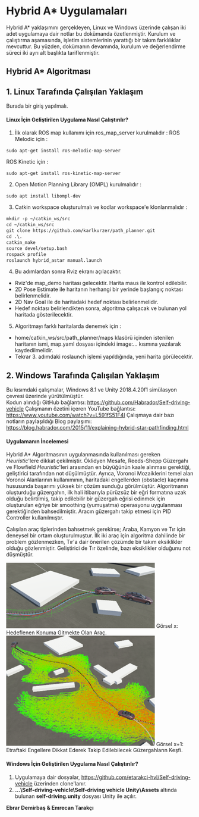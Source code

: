 # Hybrid A* Uygulamaları
Hybrid A* yaklaşımını gerçekleyen, Linux ve Windows üzerinde çalışan iki adet uygulamaya dair notlar bu dokümanda özetlenmiştir. Kurulum ve çalıştırma aşamasında, işletim sistemlerinin yarattığı bir takım farklılıklar mevcuttur. Bu yüzden, dokümanın devamında, kurulum ve değerlendirme süreci iki ayrı alt başlıkta tariflenmiştir. 
## Hybrid A* Algoritması



## 1. Linux Tarafında Çalışılan Yaklaşım

Burada bir giriş yapılmalı.

#### Linux İçin Geliştirilen Uygulama Nasıl Çalıştırılır?
1. İlk olarak ROS map kullanımı için ros_map_server kurulmalıdır : 
ROS Melodic için : 
```
sudo apt-get install ros-melodic-map-server
```
ROS Kinetic için : 
```
sudo apt-get install ros-kinetic-map-server
```
2. Open Motion Planning Library (OMPL) kurulmalıdır :
```
sudo apt install libompl-dev
```
3. Catkin workspace oluşturulmalı ve kodlar workspace'e klonlanmalıdır :
```
mkdir -p ~/catkin_ws/src
cd ~/catkin_ws/src
git clone https://github.com/karlkurzer/path_planner.git
cd .\.
catkin_make
source devel/setup.bash
rospack profile
roslaunch hybrid_astar manual.launch
```
4. Bu adımlardan sonra Rviz ekranı açılacaktır.
* Rviz'de map_demo haritası gelecektir. Harita maus ile kontrol edilebilir.
* 2D Pose Estimate ile haritanın herhangi bir yerinde başlangıç noktası belirlenmelidir. 
* 2D Nav Goal ile de haritadaki hedef noktası belirlenmelidir.
* Hedef noktası belirlendikten sonra, algoritma çalışacak ve bulunan yol haritada gösterilecektir.

5. Algoritmayı farklı haritalarda denemek için : 
* home/catkin_ws/src/path_planner/maps klasörü içinden istenilen haritanın ismi, map.yaml dosyası içindeki image:... kısmına yazılarak kaydedilmelidir.
* Tekrar 3. adımdaki roslaunch işlemi yapıldığında, yeni harita görülecektir.


## 2. Windows Tarafında Çalışılan Yaklaşım
Bu kısımdaki çalışmalar, Windows 8.1 ve Unity 2018.4.20f1 simülasyon çevresi üzerinde yürütülmüştür.  
Kodun alındığı GitHub bağlantısı: https://github.com/Habrador/Self-driving-vehicle
Çalışmanın özetini içeren YouTube bağlantısı: https://www.youtube.com/watch?v=L591fS51F4I
Çalışmaya dair bazı notların paylaşıldığı Blog paylaşımı:  https://blog.habrador.com/2015/11/explaining-hybrid-star-pathfinding.html

#### Uygulamanın İncelemesi
Hybrid A* Algoritmasının uygulanmasında kullanılması gereken *Heuristic*'lere dikkat çekilmiştir. Öklidyen Mesafe, Reeds-Shepp Güzergahı ve Flowfield *Heuristic*'leri arasından en büyüğünün kaale alınması gerektiği, geliştirici tarafından not düşülmüştür. Ayrıca, Voronoi Mozaiklerini temel alan Voronoi Alanlarının kullanımının, haritadaki engellerden (obstacle) kaçınma hususunda başarımı yüksek bir çözüm sunduğu görülmüştür. Algoritmanın oluşturduğu güzergahın, ilk hali itibarıyla pürüzsüz bir eğri formatına uzak olduğu belirtilmiş, takip edilebilir bir güzergah eğrisi edinmek için oluşturulan eğriye bir smoothing (yumuşatma) operasyonu uygulanması gerektiğinden bahsedilmiştir. Aracın güzergahı takip etmesi için PID Controller kullanılmıştır.

Çalışılan araç tiplerinden bahsetmek gerekirse; Araba, Kamyon ve Tır için deneysel bir ortam oluşturulmuştur. İlk iki araç için algoritma dahilinde bir problem gözlenmezken, Tır'a dair önerilen çözümde bir takım eksiklikler olduğu gözlenmiştir. Geliştirici de Tır özelinde, bazı eksiklikler olduğunu not düşmüştür. 

<img src="https://github.com/etarakci-hvl/severalStuff/blob/master/Capture2.PNG" width="400">
Görsel x: Hedeflenen Konuma Gitmekte Olan Araç. <br/>
<img src="https://github.com/etarakci-hvl/severalStuff/blob/master/Capture3.PNG" width="400">
Görsel x+1: Etraftaki Engellere Dikkat Ederek Takip Edilebilecek Güzergahların Keşfi.

#### Windows İçin Geliştirilen Uygulama Nasıl Çalıştırılır?
1. Uygulamaya dair dosyalar, https://github.com/etarakci-hvl/Self-driving-vehicle üzerinden clone'lanır.
2. **...\Self-driving-vehicle\Self-driving vehicle Unity\Assets** altında bulunan **self-driving.unity** dosyası Unity ile açılır. 


**Ebrar Demirbaş & Emrecan Tarakçı**
